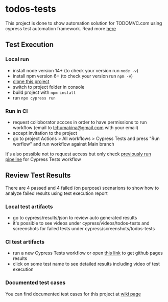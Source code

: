 # todos-tests
This project is done to show automation solution for TODOMVC.com using cypress test automation framework. Read more [here](https://www.cypress.io/)

## Test Execution
### Local run
- install node version 14+ (to check your version run `node -v`)
- install npm version 6+ (to check your version run `npm -v`)
- [clone this project](https://github.com/tchumakina/todos-tests.git) 
- switch to project folder in console
- build project with `npm install`
- run `npx cypress run`

### Run in CI
- request colloborator accces in order to have permissions to run workflow (email to tchumakina@gmail.com with your email)
- accept invitation to the project
- go to project Actions > All workflows > Cypress Tests and press "Run worflow" and run workflow against Main branch

It's also possible not to request access but only check [previously run pipeline](https://github.com/tchumakina/todos-tests/actions/workflows/main.yml) for Cypress Tests workflow

## Review Test Results
There are 4 passed and 4 failed (on purpose) scenarions to show how to analyze failed results using test execution report

### Local test artifacts
- go to cypress/results/json to review auto generated results
- it's possible to see videos under cypress/videos/todos-tests and screenshots for failed tests under cypress/screenshots/todos-tests

### CI test artifacts
- run a new Cypress Tests workflow or open [this link](https://tchumakina.github.io/todos-tests/) to get github pages results
- click on some test name to see detailed results including video of test execution

### Documented test cases
You can find documented test cases for this project at [wiki page](https://github.com/tchumakina/todos-tests/wiki)
